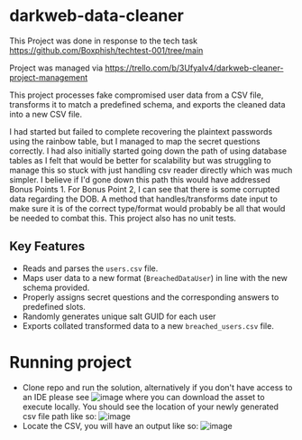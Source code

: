 # darkweb-data-cleaner
This Project was done in response to the tech task https://github.com/Boxphish/techtest-001/tree/main

Project was managed via https://trello.com/b/3UfyaIv4/darkweb-cleaner-project-management

This project processes fake compromised user data from a CSV file, transforms it to match a predefined schema, and exports the cleaned data into a new CSV file. 

I had started but failed to complete recovering the plaintext passwords using the rainbow table, but I managed to map the secret questions correctly. I had also initially started going down the path of
using database tables as I felt that would be better for scalability but was struggling to manage this so stuck with just handling csv reader directly which was much simpler. I believe if I'd gone
down this path this would have addressed Bonus Points 1. For Bonus Point 2, I can see that there is some corrupted data regarding the DOB. A method that handles/transforms date input to make sure
it is of the correct type/format would probably be all that would be needed to combat this. This project also has no unit tests.

## Key Features
- Reads and parses the `users.csv` file.
- Maps user data to a new format (`BreachedDataUser`) in line with the new schema provided.
- Properly assigns secret questions and the corresponding answers to predefined slots.
- Randomly generates unique salt GUID for each user
- Exports collated transformed data to a new `breached_users.csv` file.

# Running project
- Clone repo and run the solution, alternatively if you don't have access to an IDE please see ![image](https://github.com/user-attachments/assets/f9b1ed61-418a-479a-af74-3219ea1c7c86) where you can download the asset to execute locally. You should see the location of your newly generated csv file path like so:
![image](https://github.com/user-attachments/assets/b221d02f-7629-43a8-bc1c-4fb845fa26b0)
- Locate the CSV, you will have an output like so:
![image](https://github.com/user-attachments/assets/47972c8e-438b-425c-a28f-0df95bf21994)

